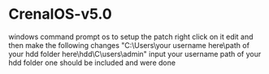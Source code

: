 # CrenalOS-v5.0
windows command prompt os
to setup the patch right click on it edit and then make the following changes "C:\Users\your username here\path of your hdd folder here\hdd\C\users\admin"
                                                                                        input your username path of your hdd folder one should be included and were done
